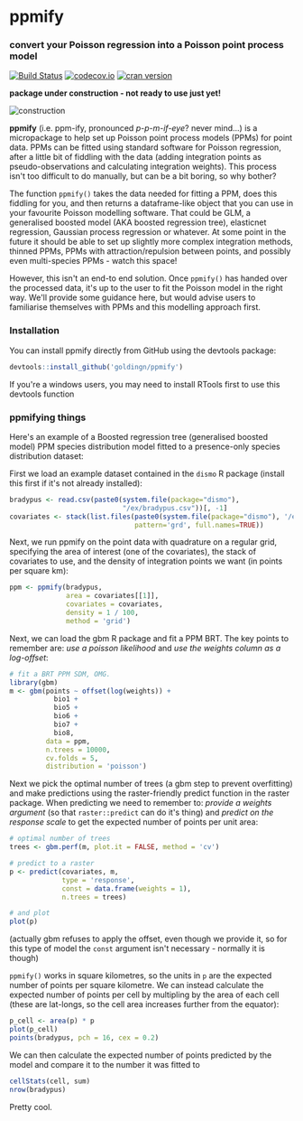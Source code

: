 # ppmify

### convert your Poisson regression into a Poisson point process model

[![Build Status](https://travis-ci.org/goldingn/ppmify.svg)](https://travis-ci.org/goldingn/ppmify)
[![codecov.io](https://codecov.io/github/goldingn/ppmify/coverage.svg?branch=master)](https://codecov.io/github/goldingn/ppmify)
[![cran version](http://www.r-pkg.org/badges/version/ppmify)](http://cran.rstudio.com/web/packages/ppmify)

**package under construction - not ready to use just yet!**

![construction](https://camo.githubusercontent.com/4a7cf94aedbd23c13cc2d75fdc3b2af5c816c208/687474703a2f2f7374617469632e646967672e636f6d2f7374617469632f696d616765732f6469676765722e676966)

**ppmify** (i.e. ppm-ify, pronounced *p-p-m-if-eye*? never mind...) is a micropackage to help set up Poisson point process models (PPMs) for point data.
PPMs can be fitted using standard software for Poisson regression, after a little bit of fiddling with the data (adding integration points as pseudo-observations and calculating integration weights).
This process isn't too difficult to do manually, but can be a bit boring, so why bother?

The function `ppmify()` takes the data needed for fitting a PPM, does this fiddling for you, and then returns a dataframe-like object that you can use in your favourite Poisson modelling software.
That could be GLM, a generalised boosted model (AKA boosted regression tree), elasticnet regression, Gaussian process regression or whatever.
At some point in the future it should be able to set up slightly more complex integration methods, thinned PPMs, PPMs with attraction/repulsion between points, and possibly even multi-species PPMs - watch this space!

However, this isn't an end-to end solution.
Once `ppmify()` has handed over the processed data, it's up to the user to fit the Poisson model in the right way.
We'll provide some guidance here, but would advise users to familiarise themselves with PPMs and this modelling approach first. 


### Installation

You can install ppmify directly from GitHub using the devtools package:
  
```r
devtools::install_github('goldingn/ppmify')
```

If you're a windows users, you may need to install RTools first to use this devtools function

### ppmifying things

Here's an example of a Boosted regression tree (generalised boosted model) PPM species distribution model fitted to a presence-only species distribution dataset:

First we load an example dataset contained in the `dismo` R package (install this first if it's not already installed):
```r
bradypus <- read.csv(paste0(system.file(package="dismo"),
                            "/ex/bradypus.csv"))[, -1]
covariates <- stack(list.files(paste0(system.file(package="dismo"), '/ex'),
                               pattern='grd', full.names=TRUE))
```

Next, we run ppmify on the point data with quadrature on a regular grid, specifying the area of interest (one of the covariates), the stack of covariates to use, and the density of integration points we want (in points per square km):

```r
ppm <- ppmify(bradypus,
              area = covariates[[1]],
              covariates = covariates,
              density = 1 / 100,
              method = 'grid')
```

Next, we can load the gbm R package and fit a PPM BRT.
The key points to remember are: *use a poisson likelihood* and *use the weights column as a log-offset*:

```r
# fit a BRT PPM SDM, OMG.
library(gbm)
m <- gbm(points ~ offset(log(weights)) +
           bio1 +
           bio5 +
           bio6 +
           bio7 +
           bio8,
         data = ppm,
         n.trees = 10000,
         cv.folds = 5,
         distribution = 'poisson')
```

Next we pick the optimal number of trees (a gbm step to prevent overfitting) and make predictions using the raster-friendly predict function in the raster package.
When predicting we need to remember to: *provide a weights argument* (so that `raster::predict` can do it's thing) and *predict on the response scale* to get the expected number of points per unit area:

```r
# optimal number of trees
trees <- gbm.perf(m, plot.it = FALSE, method = 'cv')

# predict to a raster
p <- predict(covariates, m,
             type = 'response',
             const = data.frame(weights = 1),
             n.trees = trees)

# and plot
plot(p)
```

(actually gbm refuses to apply the offset, even though we provide it, so for this type of model the `const` argument isn't necessary - normally it is though)

`ppmify()` works in square kilometres, so the units in `p` are the expected number of points per square kilometre.
We can instead calculate the expected number of points per cell by multipling by the area of each cell (these are lat-longs, so the cell area increases further from the equator):

```r
p_cell <- area(p) * p
plot(p_cell)
points(bradypus, pch = 16, cex = 0.2)
```

We can then calculate the expected number of points predicted by the model and compare it to the number it was fitted to

```r
cellStats(cell, sum)
nrow(bradypus)
```

Pretty cool.
